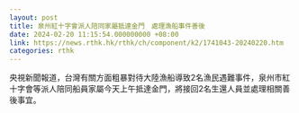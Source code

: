 ```yaml
---
layout: post
title: 泉州紅十字會派人陪同家屬抵達金門　處理漁船事件善後
date: 2024-02-20 11:15:54.000000000 +08:00
link: https://news.rthk.hk/rthk/ch/component/k2/1741043-20240220.htm
categories: rthk
---
```


央視新聞報道，台灣有關方面粗暴對待大陸漁船導致2名漁民遇難事件，泉州市紅十字會等派人陪同船員家屬今天上午抵達金門，將接回2名生還人員並處理相關善後事宜。
